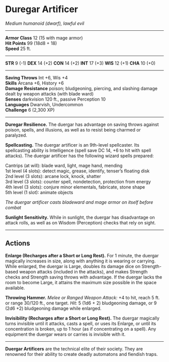 # Duregar Artificer

_Medium humanoid (dwarf), lawful evil_

---

**Armor Class** 12 (15 with mage armor)  
**Hit Points** 99 (18d8 + 18)  
**Speed** 25 ft.  

---

**STR** 9 (-1) **DEX** 14 (+2) **CON** 14 (+2) **INT** 17  (+3) **WIS** 12 (+1) **CHA** 10 (+0)

---

**Saving Throws** Int +6, Wis +4  
**Skills** Arcana +6, History +6  
**Damage Resistance** poison; bludgeoning, piercing, and slashing damage dealt by weapon attacks (with blade ward)  
**Senses** darkvision 120 ft., passive Perception 10  
**Languages** Dwarvish, Undercommon  
**Challenge** 6 (2,300 XP)  

---

**Duregar Resilience.** The duergar has advantage on saving throws against poison, spells, and illusions, as well as to resist being charmed or paralyzed.

**Spellcasting.** The duergar artificer is an 9th-level spellcaster. Its spellcasting ability is Intelligence (spell save DC 14, +6 to hit with spell attacks). The duergar artificer has the following wizard spells prepared:

Cantrips (at will): blade ward, light, mage hand, mending  
1st level (4 slots): detect magic, grease, identify, tenser’s floating disk  
2nd level (3 slots): arcane lock, knock, shatter  
3rd level (3 slots): counter spell, nondetection, protection from energy  
4th level (3 slots): conjure minor elementals, fabricate, stone shape  
5th level (1 slot): animate objects  

_The duergar artificer casts bladeward and mage armor on itself before combat_

**Sunlight Sensitivity.** While in sunlight, the duergar has disadvantage on attack rolls, as well as on Wisdom (Perception) checks that rely on sight.

---

## Actions

**Enlarge (Recharges after a Short or Long Rest).** For 1 minute, the duergar magically increases in size, along with anything it is wearing or carrying. While enlarged, the duergar is Large, doubles its damage dice on Strength-based weapon attacks (included in the attacks), and makes Strength checks and Strength saving throws with advantage. If the duergar lacks the room to become Large, it attains the maximum size possible in the space available.

**Throwing Hammer.** _Melee or Ranged Weapon Attack:_ +4 to hit, reach 5 ft. or range 30/120 ft., one target. _Hit:_ 5 (1d6 + 2) bludgeoning damage, or 9 (2d6 +2) bludgeoning damage while enlarged.

**Invisibility (Recharges after a Short or Long Rest).** The duergar magically turns invisible until it attacks, casts a spell, or uses its Enlarge, or until its concentration is broken, up to 1 hour (as if concentrating on a spell). Any equipment the duergar wears or carries is invisible with it.

---

**Duergar Artificers** are the technical elite of their society. They are renowned for their ability to create deadly automatons and fiendish traps.